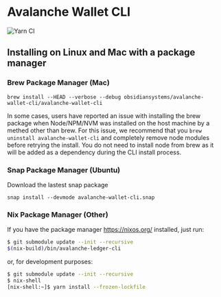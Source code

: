 # Avalanche Wallet CLI

![Yarn CI](https://github.com/obsidiansystems/avalanche-wallet-cli/workflows/Yarn%20CI/badge.svg?branch=master)

## Installing on Linux and Mac with a package manager

### Brew Package Manager (Mac)

```brew tap obsidiansystems/avalanche-wallet-cli
brew install --HEAD --verbose --debug obsidiansystems/avalanche-wallet-cli/avalanche-wallet-cli
```

In some cases, users have reported an issue with installing the brew package when Node/NPM/NVM was installed on the host machine by a methed other than brew. For this issue, we recommend that you `brew uninstall avalanche-wallet-cli` and completely remove node modules before retrying the install. You do not need to install node from brew as it will be added as a dependency during the CLI install process.

### Snap Package Manager (Ubuntu)

Download the lastest snap package 
```
snap install --devmode avalanche-wallet-cli.snap
```

### Nix Package Manager (Other)

If you have the package manager https://nixos.org/ installed, just run:
```bash
$ git submodule update --init --recursive
$(nix-build)/bin/avalanche-ledger-cli
```
or, for development purposes:
```bash
$ git submodule update --init --recursive
$ nix-shell
[nix-shell:~]$ yarn install --frozen-lockfile
```
